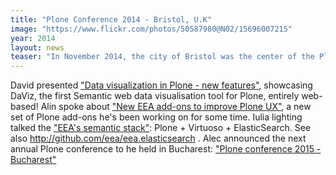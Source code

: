 ```yaml
---
title: "Plone Conference 2014 - Bristol, U.K"
image: "https://www.flickr.com/photos/50587980@N02/15696007215"
year: 2014
layout: news
teaser: "In November 2014, the city of Bristol was the center of the Plone universe for several days. We've been there and presented some of our work during the past years."
---
```


David presented ["Data visualization in Plone - new features"][david], showcasing DaViz, the first Semantic web data visualisation tool for Plone, entirely web-based!
Alin spoke about ["New EEA add-ons to improve Plone UX"][alin], a new set of Plone add-ons he's been working on for some time.
Iulia lighting talked the ["EEA's semantic stack"][iulia]: Plone + Virtuoso + ElasticSearch. See also http://github.com/eea/eea.elasticsearch .
Alec announced the next annual Plone conference to he held in Bucharest: ["Plone conference 2015 - Bucharest"][alec]


[david]: http://vimeo.com/110565790
[alin]: http://vimeo.com/110647114
[iulia]: https://www.youtube.com/watch?v=GPzmcczNh2c&feature=youtu.be
[alec]: https://www.youtube.com/watch?v=BUjK6e1zmkM&feature=youtu.be

